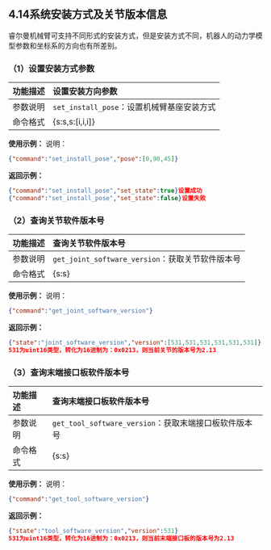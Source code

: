 
## 4.14系统安装方式及关节版本信息

睿尔曼机械臂可支持不同形式的安装方式，但是安装方式不同，机器人的动力学模型参数和坐标系的方向也有所差别。

### （1）设置安装方式参数

| 功能描述 | 设置安装方向参数                       |
| :--- | :----------------------------- |
| 参数说明 | `set_install_pose`：设置机械臂基座安装方式 |
| 命令格式 | {s\:s,s:\[i,i,i]}              |

**使用示例：**
说明：

```json
{"command":"set_install_pose","pose":[0,90,45]}
```

**返回示例：**

```json
{"command":"set_install_pose","set_state":true}设置成功
{"command":"set_install_pose","set_state":false}设置失败
```

### （2）查询关节软件版本号

| 功能描述 | 查询关节软件版本号                              |
| :--- | :------------------------------------- |
| 参数说明 | `get_joint_software_version`：获取关节软件版本号 |
| 命令格式 | {s\:s}                                 |

**使用示例：**
说明：

```json
{"command":"get_joint_software_version"}
```

**返回示例：**

```json
{"state":"joint_software_version","version":[531,531,531,531,531,531]}
531为uint16类型，转化为16进制为：0x0213，则当前关节的版本号为2.13

```

### （3）查询末端接口板软件版本号

| 功能描述 | 查询末端接口板软件版本号                             |
| :--- | :--------------------------------------- |
| 参数说明 | `get_tool_software_version`：获取末端接口板软件版本号 |
| 命令格式 | {s\:s}                                   |

**使用示例：**
说明：

```json
{"command":"get_tool_software_version"}
```

**返回示例：**

```json
{"state":"tool_software_version","version":531}
531为uint16类型，转化为16进制为：0x0213，则当前末端接口板的版本号为2.13
```
